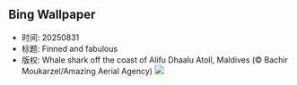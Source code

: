 ## Bing Wallpaper
- 时间: 20250831
- 标题: Finned and fabulous
- 版权: Whale shark off the coast of Alifu Dhaalu Atoll, Maldives (© Bachir Moukarzel/Amazing Aerial Agency)
![](https://cn.bing.com/th?id=OHR.MaldivesWhaleShark_EN-US3819740955_UHD.jpg&rf=LaDigue_UHD.jpg&pid=hp&w=3840&h=2160&rs=1&c=4)
